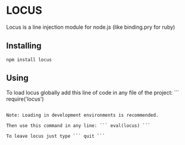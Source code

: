 LOCUS
=====
Locus is a line injection module for node.js (like binding.pry for ruby)

## Installing

```
npm install locus
```

## Using
To load locus globally add this line of code in any file of the project: ```
require('locus')
```

Note: Loading in development environments is recommended.

Then use this command in any line: ``` eval(locus) ```

To leave locus just type ``` quit ```
